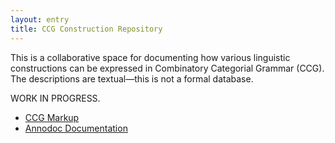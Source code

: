 ```yaml
---
layout: entry
title: CCG Construction Repository
---
```


This is a collaborative space for documenting how various linguistic constructions 
can be expressed in Combinatory Categorial Grammar (CCG).
The descriptions are textual—this is not a formal database.

WORK IN PROGRESS.

* [CCG Markup](ccg-markup.html)
* [Annodoc Documentation](annodoc.html)
